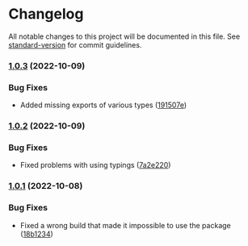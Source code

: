 # Changelog

All notable changes to this project will be documented in this file. See [standard-version](https://github.com/conventional-changelog/standard-version) for commit guidelines.

### [1.0.3](https://github.com/yegor-pelykh/image-in-browser/compare/v1.0.2...v1.0.3) (2022-10-09)


### Bug Fixes

* Added missing exports of various types ([191507e](https://github.com/yegor-pelykh/image-in-browser/commit/191507edbf36dbf762f1e899c7bf8edbe0429b62))

### [1.0.2](https://github.com/yegor-pelykh/image-in-browser/compare/v1.0.1...v1.0.2) (2022-10-09)


### Bug Fixes

* Fixed problems with using typings ([7a2e220](https://github.com/yegor-pelykh/image-in-browser/commit/7a2e2205999f89ae217a033957e7ec2b783f6b8d))

### [1.0.1](https://github.com/yegor-pelykh/image-in-browser/compare/v1.0.0...v1.0.1) (2022-10-08)


### Bug Fixes

* Fixed a wrong build that made it impossible to use the package ([18b1234](https://github.com/yegor-pelykh/image-in-browser/commit/18b123425d2edfeacbd88dcd283a12bba393e3f7))
